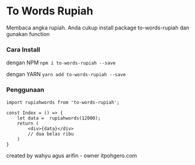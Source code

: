 # To Words Rupiah
Membaca angka rupiah. Anda cukup install package to-words-rupiah dan gunakan function 

### Cara Install

dengan NPM
`npm i to-words-rupiah --save`

dengan YARN
`yarn add to-words-rupiah --save`

### Penggunaan
```javascript-4-index.tsx
import rupiahwords from 'to-words-rupiah';

const Index = () => {
    let data =  rupiahwords(12000);
    return (
        <div>{data}</div>
        // dua belas ribu
    )
}
```

created by wahyu agus arifin - owner itpohgero.com